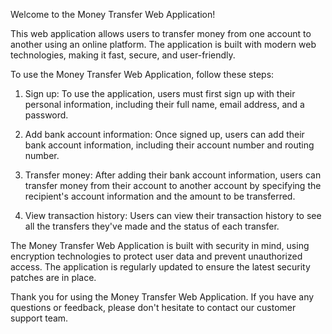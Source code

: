 Welcome to the Money Transfer Web Application!

This web application allows users to transfer money from one account to another using an online platform. The application is built with modern web technologies, making it fast, secure, and user-friendly.

To use the Money Transfer Web Application, follow these steps:

1. Sign up: To use the application, users must first sign up with their personal information, including their full name, email address, and a password.

2. Add bank account information: Once signed up, users can add their bank account information, including their account number and routing number.

3. Transfer money: After adding their bank account information, users can transfer money from their account to another account by specifying the recipient's account information and the amount to be transferred.

4. View transaction history: Users can view their transaction history to see all the transfers they've made and the status of each transfer.

The Money Transfer Web Application is built with security in mind, using encryption technologies to protect user data and prevent unauthorized access. The application is regularly updated to ensure the latest security patches are in place.

Thank you for using the Money Transfer Web Application. If you have any questions or feedback, please don't hesitate to contact our customer support team.
